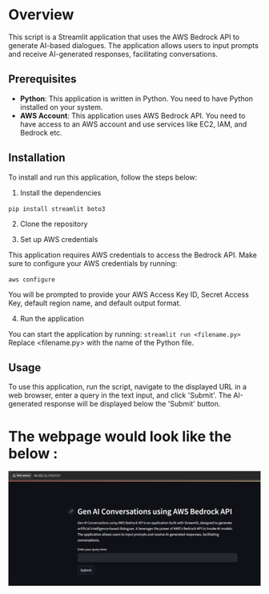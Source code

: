 # Overview
This script is a Streamlit application that uses the AWS Bedrock API to generate AI-based dialogues. The application allows users to input prompts and receive AI-generated responses, facilitating conversations.

## Prerequisites
- **Python**: This application is written in Python. You need to have Python installed on your system.
- **AWS Account**: This application uses AWS Bedrock API. You need to have access to an AWS account and use services like EC2, IAM, and Bedrock etc.


## Installation
To install and run this application, follow the steps below:

1. Install the dependencies

`pip install streamlit boto3`

2. Clone the repository

3. Set up AWS credentials

This application requires AWS credentials to access the Bedrock API. Make sure to configure your AWS credentials by running:

`aws configure`

You will be prompted to provide your AWS Access Key ID, Secret Access Key, default region name, and default output format.

4. Run the application

You can start the application by running:
`streamlit run <filename.py>`
Replace <filename.py> with the name of the Python file.

## Usage
To use this application, run the script, navigate to the displayed URL in a web browser, enter a query in the text input, and click 'Submit'. The AI-generated response will be displayed below the 'Submit' button.

# The webpage would look like the below :

![Gen AI Conversations using AWS Bedrock API](GenAIConversationsusingAWSBedrockAPI.jpg)


